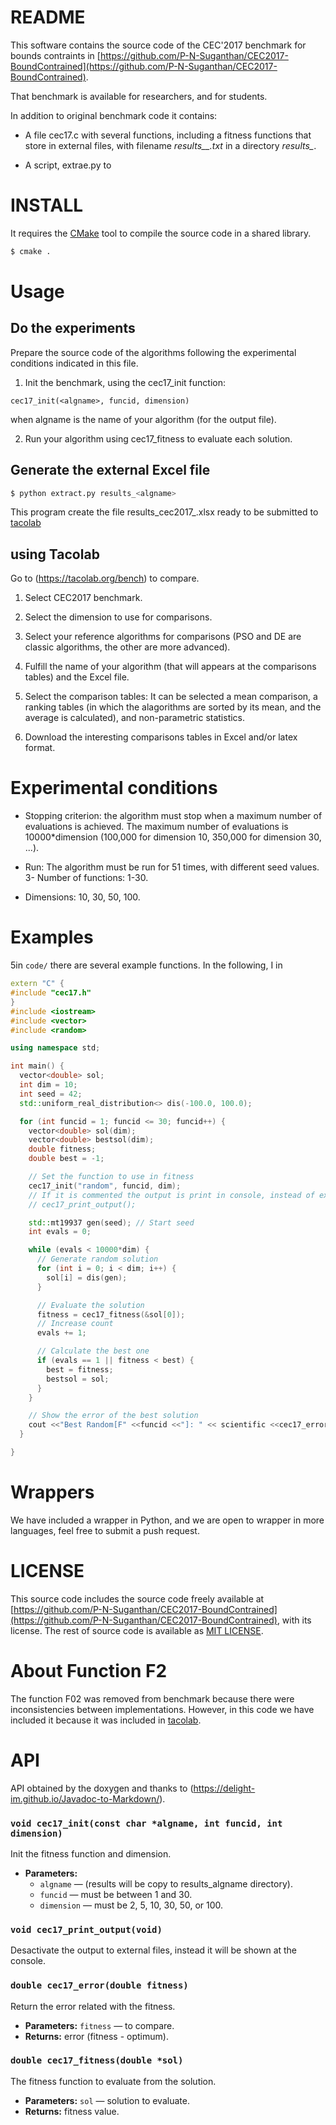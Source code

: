 # README

This software contains the source code of the CEC'2017 benchmark for bounds
contraints in 
[https://github.com/P-N-Suganthan/CEC2017-BoundContrained](https://github.com/P-N-Suganthan/CEC2017-BoundContrained). 

That benchmark is available for researchers, and for students.

In addition to original benchmark code it contains:

- A file cec17.c with several functions, including a fitness functions that
store in external files, with filename *results_<funcid>_<dimension>.txt* in a
directory *results_<algname>*.

- A script, extrae.py to 

# INSTALL

It requires the [CMake](https://cmake.org/) tool to compile the source code in a shared library.

```sh
$ cmake .
```

# Usage

## Do the experiments

Prepare the source code of the algorithms following the experimental conditions
indicated in this file.

1. Init the benchmark, using the cec17_init function:

```cec17_init(<algname>, funcid, dimension)```

when algname is the name of your algorithm (for the output file).

2. Run your algorithm using cec17_fitness to evaluate each solution.

  
## Generate the external Excel file

```sh
$ python extract.py results_<algname>
```

This program create the file results_cec2017_<algname>.xlsx ready to be
submitted to [tacolab](https://tacolab.org/)

## using Tacolab

Go to (https://tacolab.org/bench) to compare. 

1. Select CEC2017 benchmark.

2. Select the dimension to use for comparisons.

3. Select your reference algorithms for comparisons (PSO and DE are classic
   algorithms, the other are more advanced).
   
4. Fulfill the name of your algorithm (that will appears at the
   comparisons tables) and the Excel file.

5. Select the comparison tables: It can be selected a mean comparison, a ranking
   tables (in which the alagorithms are sorted by its mean, and the average is
   calculated), and non-parametric statistics.

3. Download the interesting comparisons tables in Excel and/or latex format.

# Experimental conditions
- Stopping criterion: the algorithm must stop when a maximum number of
  evaluations is achieved. The maximum number of evaluations is 10000*dimension
  (100,000 for dimension 10, 350,000 for dimension 30, ...).

- Run: The algorithm must be run for 51 times, with different seed values.
3- Number of functions: 1-30.

- Dimensions: 10, 30, 50, 100.

# Examples
5in `code/` there are several example functions. In the following, I in

```c++
extern "C" {
#include "cec17.h"
}
#include <iostream>
#include <vector>
#include <random>

using namespace std;

int main() {
  vector<double> sol;
  int dim = 10;
  int seed = 42;
  std::uniform_real_distribution<> dis(-100.0, 100.0);

  for (int funcid = 1; funcid <= 30; funcid++) {
    vector<double> sol(dim);
    vector<double> bestsol(dim);
    double fitness;
    double best = -1;

    // Set the function to use in fitness
    cec17_init("random", funcid, dim);
    // If it is commented the output is print in console, instead of external files.
    // cec17_print_output();

    std::mt19937 gen(seed); // Start seed
    int evals = 0;

    while (evals < 10000*dim) {
      // Generate random solution
      for (int i = 0; i < dim; i++) {
        sol[i] = dis(gen);
      }

      // Evaluate the solution
      fitness = cec17_fitness(&sol[0]);
      // Increase count
      evals += 1;

      // Calculate the best one
      if (evals == 1 || fitness < best) {
        best = fitness;
        bestsol = sol;
      }
    }

    // Show the error of the best solution
    cout <<"Best Random[F" <<funcid <<"]: " << scientific <<cec17_error(best) <<endl;
  }

}

```

# Wrappers

We have included a wrapper in Python, and we are open to  wrapper in more
languages, feel free to submit a push  request.

# LICENSE

This source code includes the source code freely available at
[https://github.com/P-N-Suganthan/CEC2017-BoundContrained](https://github.com/P-N-Suganthan/CEC2017-BoundContrained),
with its license.
The rest of source code is available as [MIT LICENSE](https://mit-license.org/).

# About Function F2

The function F02 was removed from benchmark because there were inconsistencies
between implementations. However, in this code we have included it because it
was included in [tacolab](https://www.tacolab.org).

# API

API obtained by the doxygen and thanks to (https://delight-im.github.io/Javadoc-to-Markdown/).

### `void cec17_init(const char *algname, int funcid, int dimension)`

Init the fitness function and dimension.

 * **Parameters:**
   * `algname` — (results will be copy to results_algname directory).
   * `funcid` — must be between 1 and 30.
   * `dimension` — must be 2, 5, 10, 30, 50, or 100.

### `void cec17_print_output(void)`

Desactivate the output to external files, instead it will be shown at the console.

### `double cec17_error(double fitness)`

Return the error related with the fitness.

 * **Parameters:** `fitness` — to compare.
 * **Returns:** error (fitness - optimum).

### `double cec17_fitness(double *sol)`

The fitness function to  evaluate from the solution.

 * **Parameters:** `sol` — solution to evaluate. 
 * **Returns:** fitness value.

